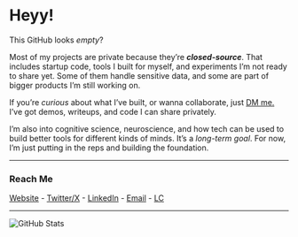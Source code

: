 # Heyy!

This GitHub looks _empty_?

Most of my projects are private because they’re **_closed-source_**. That includes startup code, tools I built for myself, and experiments I’m not ready to share yet. Some of them handle sensitive data, and some are part of bigger products I’m still working on.

If you’re _curious_ about what I’ve built, or wanna collaborate, just <a target="_blank" href="mailto:sharqawycs@gmail.com">DM me.</a> I’ve got demos, writeups, and code I can share privately.

I’m also into cognitive science, neuroscience, and how tech can be used to build better tools for different kinds of minds. It’s a _long-term goal_. For now, I’m just putting in the reps and building the foundation.

---

<h3>Reach Me</h3>

<p>
  <a target="_blank" href="https://www.sharq.tech">Website</a> -
  <a target="_blank" href="https://twitter.com/sharqawycs">Twitter/X</a> -
  <a target="_blank" href="https://linkedin.com/in/sharqawycs">LinkedIn</a> -
  <a target="_blank" href="mailto:sharqawycs@gmail.com">Email</a> -
  <a target="_blank" href="https://leetcode.com/u/sharqawycs/">LC</a> 
</p>

---

![GitHub Stats](https://gh-stats-beta-sepia.vercel.app/api?username=sharqawycs&show_icons=true&hide_border=true&hide_title=true&theme=transparent)
